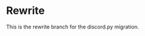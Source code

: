 <!--# Ruby Rose - The Discord bot
If you are looking for a command list, run the command ``r!help`` if you want a command syntax do ``r!help <command>``-->

<!--# Website
The official documentation for the bot can be found at [http://ruby.creeperseth.com](http://ruby.creeperseth.com)-->

# Rewrite
This is the rewrite branch for the discord.py migration.